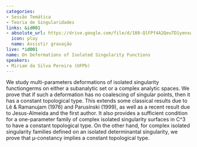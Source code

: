 ```yaml
---
categories:
- Sessão Temática
- Teoria de Singularidades
links: &id001
- absolute_url: https://drive.google.com/file/d/180-QlFPf4A2QeuTD1yenxwLyh2o7_3r8/view?usp=sharing
  icon: play
  name: Assistir gravação
live: *id001
name: On Deformations of Isolated Singularity Functions
speakers:
- Miriam da Silva Pereira (UFPb)
---
```


We study multi-parameters deformations of isolated singularity functiongerms on either a subanalytic set or a complex analytic spaces. We prove that if such a deformation has no coalescing of singular points, then it has a constant topological type. This extends some classical results due to Lê & Ramanujam (1976) and Parusínski (1999), as well as a recent result due to Jesus-Almeida and the first author. It also provides a sufficient condition for a one-parameter family of complex isolated singularity surfaces in C^3 to have a constant topological type. On the other hand, for complex isolated singularity families defined on an isolated determinantal singularity, we prove that µ-constancy implies a constant topological type.